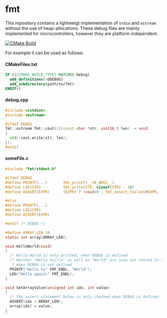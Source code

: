 # fmt

This repository contains a lightweigt implementation of `stdio` and `ostream` without the use of heap-allocations.
These debug files are mainly implemented for microcontrollers, however they are platform independent.

[![CMake Build](https://github.com/schellek/fmt/actions/workflows/cmake.yml/badge.svg)](https://github.com/schellek/fmt/actions/workflows/cmake.yml)

For example it can be used as follows:
#### CMakeFiles.txt
```cmake
IF (${CMAKE_BUILD_TYPE} MATCHES Debug)
  add_definitions(-DDEBUG)
  add_subdirectory(path/to/fmt)
ENDIF()
```

#### debug.cpp
```c++
#include <cstdint>
#include <ostream>

#ifdef DEBUG
fmt::ostream fmt::cout([](const char *str, uint16_t len) -> void
{
  std::cout.write(str, len);
});
#endif
```

#### someFile.c
```c
#include "fmt/stdout.h"

#ifdef DEBUG
#define PRINTF(...)       fmt_printf(__VA_ARGS__)
#define LOG(STR)          fmt_write(STR, sizeof(STR) - 1U)
#define ASSERT(EXPR)      (EXPR) ? (void)0 : fmt_assert_failed(#EXPR, __FILE__, __LINE__)

#else
#define PRINTF(...)
#define LOG(STR)
#define ASSERT(EXPR)

#endif /* DEBUG */

#define ARRAY_LEN 10
static int array[ARRAY_LEN];

void HelloWorld(void)
{
  /* Hello World is only printed, when DEBUG is defined                                           */
  /* Neither "Hello %s\r\n" as well as "World" are also not stored in their corresponding section *
   * when DEBUG is not defined                                                                    */
  PRINTF("Hello %s" FMT_ENDL, "World");
  LOG("Hello again!" FMT_ENDL);
}

void SetArrayValue(unsigned int idx, int value)
{
  /* The assert statement below is only checked when DEBUG is defined */
  ASSERT(idx < ARRAY_LEN);
  array[idx] = value;
}
```
